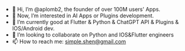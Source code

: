 - 👋 Hi, I’m @aplomb2, the founder of over 100M users' Apps.
- 👀 Now, I’m interested in AI Apps or Plugins development.
- 🌱 I’m currently good at Flutter & Python & ChatGPT API & Plugins & IOS/Android dev.
- 💞️ I’m looking to collaborate on Python and IOS&Flutter engineers
- 📫 How to reach me: simple.shen@gmail.com

<!---
aplomb2/aplomb2 is a ✨ special ✨ repository because its `README.md` (this file) appears on your GitHub profile.
You can click the Preview link to take a look at your changes.
--->
